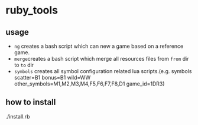 # ruby_tools

## usage
* `ng` creates a bash script which can new a game based on a reference game.
* `merge`creates a bash script which merge all resources files from `from` dir to `to` dir
* `symbols` creates all symbol configuration related lua scripts.(e.g. symbols scatter=B1 bonus=B1 wild=WW other_symbols=M1,M2,M3,M4,F5,F6,F7,F8,D1 game_id=1DR3)
 

## how to install
./install.rb
